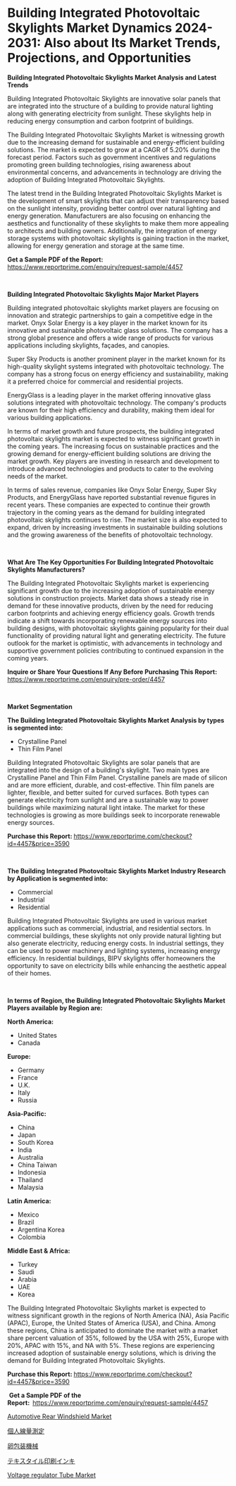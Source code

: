 <p><h1>Building Integrated Photovoltaic Skylights Market Dynamics 2024-2031: Also about Its Market Trends, Projections, and Opportunities</h1></p><p><strong>Building Integrated Photovoltaic Skylights Market Analysis and Latest Trends</strong></p>
<p><p>Building Integrated Photovoltaic Skylights are innovative solar panels that are integrated into the structure of a building to provide natural lighting along with generating electricity from sunlight. These skylights help in reducing energy consumption and carbon footprint of buildings.</p><p>The Building Integrated Photovoltaic Skylights Market is witnessing growth due to the increasing demand for sustainable and energy-efficient building solutions. The market is expected to grow at a CAGR of 5.20% during the forecast period. Factors such as government incentives and regulations promoting green building technologies, rising awareness about environmental concerns, and advancements in technology are driving the adoption of Building Integrated Photovoltaic Skylights.</p><p>The latest trend in the Building Integrated Photovoltaic Skylights Market is the development of smart skylights that can adjust their transparency based on the sunlight intensity, providing better control over natural lighting and energy generation. Manufacturers are also focusing on enhancing the aesthetics and functionality of these skylights to make them more appealing to architects and building owners. Additionally, the integration of energy storage systems with photovoltaic skylights is gaining traction in the market, allowing for energy generation and storage at the same time.</p></p>
<p><strong>Get a Sample PDF of the Report:&nbsp;</strong> <a href="https://www.reportprime.com/enquiry/request-sample/4457">https://www.reportprime.com/enquiry/request-sample/4457</a></p>
<p>&nbsp;</p>
<p><strong>Building Integrated Photovoltaic Skylights Major Market Players</strong></p>
<p><p>Building integrated photovoltaic skylights market players are focusing on innovation and strategic partnerships to gain a competitive edge in the market. Onyx Solar Energy is a key player in the market known for its innovative and sustainable photovoltaic glass solutions. The company has a strong global presence and offers a wide range of products for various applications including skylights, façades, and canopies.</p><p>Super Sky Products is another prominent player in the market known for its high-quality skylight systems integrated with photovoltaic technology. The company has a strong focus on energy efficiency and sustainability, making it a preferred choice for commercial and residential projects.</p><p>EnergyGlass is a leading player in the market offering innovative glass solutions integrated with photovoltaic technology. The company's products are known for their high efficiency and durability, making them ideal for various building applications.</p><p>In terms of market growth and future prospects, the building integrated photovoltaic skylights market is expected to witness significant growth in the coming years. The increasing focus on sustainable practices and the growing demand for energy-efficient building solutions are driving the market growth. Key players are investing in research and development to introduce advanced technologies and products to cater to the evolving needs of the market.</p><p>In terms of sales revenue, companies like Onyx Solar Energy, Super Sky Products, and EnergyGlass have reported substantial revenue figures in recent years. These companies are expected to continue their growth trajectory in the coming years as the demand for building integrated photovoltaic skylights continues to rise. The market size is also expected to expand, driven by increasing investments in sustainable building solutions and the growing awareness of the benefits of photovoltaic technology.</p></p>
<p>&nbsp;</p>
<p><strong>What Are The Key Opportunities For Building Integrated Photovoltaic Skylights Manufacturers?</strong></p>
<p><p>The Building Integrated Photovoltaic Skylights market is experiencing significant growth due to the increasing adoption of sustainable energy solutions in construction projects. Market data shows a steady rise in demand for these innovative products, driven by the need for reducing carbon footprints and achieving energy efficiency goals. Growth trends indicate a shift towards incorporating renewable energy sources into building designs, with photovoltaic skylights gaining popularity for their dual functionality of providing natural light and generating electricity. The future outlook for the market is optimistic, with advancements in technology and supportive government policies contributing to continued expansion in the coming years.</p></p>
<p><strong>Inquire or Share Your Questions If Any Before Purchasing This Report:</strong> <a href="https://www.reportprime.com/enquiry/pre-order/4457">https://www.reportprime.com/enquiry/pre-order/4457</a></p>
<p>&nbsp;</p>
<p><strong>Market Segmentation</strong></p>
<p><strong>The Building Integrated Photovoltaic Skylights Market Analysis by types is segmented into:</strong></p>
<p><ul><li>Crystalline Panel</li><li>Thin Film Panel</li></ul></p>
<p><p>Building Integrated Photovoltaic Skylights are solar panels that are integrated into the design of a building's skylight. Two main types are Crystalline Panel and Thin Film Panel. Crystalline panels are made of silicon and are more efficient, durable, and cost-effective. Thin film panels are lighter, flexible, and better suited for curved surfaces. Both types can generate electricity from sunlight and are a sustainable way to power buildings while maximizing natural light intake. The market for these technologies is growing as more buildings seek to incorporate renewable energy sources.</p></p>
<p><strong>Purchase this Report:&nbsp;</strong><a href="https://www.reportprime.com/checkout?id=4457&price=3590">https://www.reportprime.com/checkout?id=4457&price=3590</a></p>
<p>&nbsp;</p>
<p><strong>The Building Integrated Photovoltaic Skylights Market Industry Research by Application is segmented into:</strong></p>
<p><ul><li>Commercial</li><li>Industrial</li><li>Residential</li></ul></p>
<p><p>Building Integrated Photovoltaic Skylights are used in various market applications such as commercial, industrial, and residential sectors. In commercial buildings, these skylights not only provide natural lighting but also generate electricity, reducing energy costs. In industrial settings, they can be used to power machinery and lighting systems, increasing energy efficiency. In residential buildings, BIPV skylights offer homeowners the opportunity to save on electricity bills while enhancing the aesthetic appeal of their homes.</p></p>
<p>&nbsp;</p>
<p><strong>In terms of Region, the Building Integrated Photovoltaic Skylights Market Players available by Region are:</strong></p>
<p>
    <p> <strong> North America: </strong>
        <ul>
            <li>United States</li>
            <li>Canada</li>
        </ul>
        </p> 
    <p> <strong> Europe: </strong>
        <ul>
            <li>Germany</li>
            <li>France</li>
            <li>U.K.</li>
            <li>Italy</li>
            <li>Russia</li>
        </ul>
        </p> 
    <p> <strong> Asia-Pacific: </strong>
        <ul>
            <li>China</li>
            <li>Japan</li>
            <li>South Korea</li>
            <li>India</li>
            <li>Australia</li>
            <li>China Taiwan</li>
            <li>Indonesia</li>
            <li>Thailand</li>
            <li>Malaysia</li>
        </ul>
        </p> 
    <p> <strong> Latin America: </strong>
        <ul>
            <li>Mexico</li>
            <li>Brazil</li>
            <li>Argentina Korea</li>
            <li>Colombia</li>
        </ul>
        </p> 
    <p> <strong> Middle East & Africa: </strong>
        <ul>
            <li>Turkey</li>
            <li>Saudi</li>
            <li>Arabia</li>
            <li>UAE</li>
            <li>Korea</li>
        </ul>
    </p>
    </p>
<p><p>The Building Integrated Photovoltaic Skylights market is expected to witness significant growth in the regions of North America (NA), Asia Pacific (APAC), Europe, the United States of America (USA), and China. Among these regions, China is anticipated to dominate the market with a market share percent valuation of 35%, followed by the USA with 25%, Europe with 20%, APAC with 15%, and NA with 5%. These regions are experiencing increased adoption of sustainable energy solutions, which is driving the demand for Building Integrated Photovoltaic Skylights.</p></p>
<p><strong>Purchase this Report: </strong><a href="https://www.reportprime.com/checkout?id=4457&price=3590">https://www.reportprime.com/checkout?id=4457&price=3590</a></p>
<p>&nbsp;<strong>Get a Sample PDF of the Report:&nbsp;&nbsp;</strong><a href="https://www.reportprime.com/enquiry/request-sample/4457">https://www.reportprime.com/enquiry/request-sample/4457</a></p>
<p><strong></strong></p>
<p><p><a href="https://issuu.com/reportprime-2/docs/automotive-rear-windshield-market-size-2030.pptx">Automotive Rear Windshield Market</a></p><p><a href="https://github.com/ihabdkwlxs948/Market-Research-Report-List-1/blob/main/114325615215.md">個人線量測定</a></p><p><a href="https://github.com/dadanedu33/Market-Research-Report-List-1/blob/main/982650115216.md">卵包装機械</a></p><p><a href="https://medium.com/@alioukaye1/%E3%83%87%E3%82%B3%E3%83%BC%E3%83%89%E3%81%95%E3%82%8C%E3%81%9F%E3%83%86%E3%82%AD%E3%82%B9%E3%82%BF%E3%82%A4%E3%83%AB%E3%83%97%E3%83%AA%E3%83%B3%E3%83%88%E3%82%A4%E3%83%B3%E3%82%AF%E5%B8%82%E5%A0%B4%E3%81%AE%E3%83%A1%E3%83%88%E3%83%AA%E3%82%AF%E3%82%B9-%E5%B8%82%E5%A0%B4%E3%82%B7%E3%82%A7%E3%82%A2-%E3%83%88%E3%83%AC%E3%83%B3%E3%83%89-%E3%81%8A%E3%82%88%E3%81%B3%E6%88%90%E9%95%B7%E3%83%91%E3%82%BF%E3%83%BC%E3%83%B3-ec9253679165">テキスタイル印刷インキ</a></p><p><a href="https://github.com/biheemgalvinlouises6hokrh3h/Market-Research-Report-List-1/blob/main/voltage-regulator-tube-market.md">Voltage regulator Tube Market</a></p></p>
